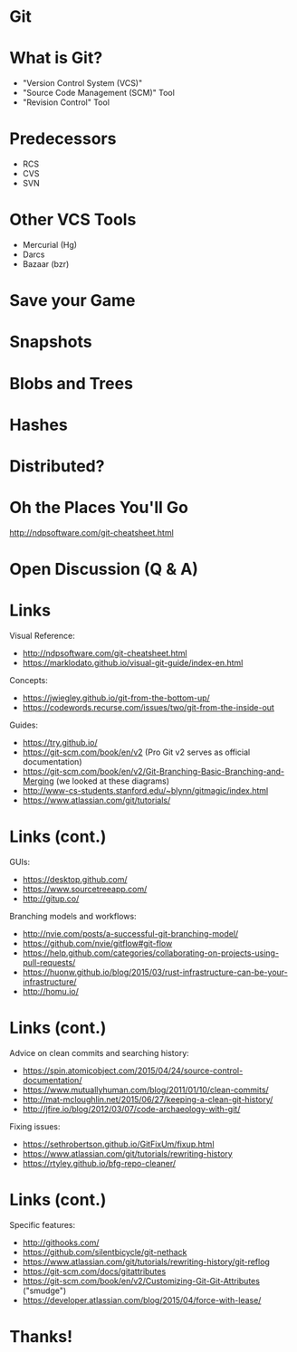 # Git

# What is Git?

- "Version Control System (VCS)"
- "Source Code Management (SCM)" Tool
- "Revision Control" Tool

# Predecessors

- RCS
- CVS
- SVN

# Other VCS Tools

- Mercurial (Hg)
- Darcs
- Bazaar (bzr)

# Save your Game

# Snapshots

# Blobs and Trees

# Hashes

# Distributed?

# Oh the Places You'll Go

<http://ndpsoftware.com/git-cheatsheet.html>

# Open Discussion (Q & A)

# Links

Visual Reference:

- <http://ndpsoftware.com/git-cheatsheet.html>
- <https://marklodato.github.io/visual-git-guide/index-en.html>

Concepts:

- <https://jwiegley.github.io/git-from-the-bottom-up/>
- <https://codewords.recurse.com/issues/two/git-from-the-inside-out>

Guides:

- <https://try.github.io/>
- <https://git-scm.com/book/en/v2> (Pro Git v2 serves as official documentation)
- <https://git-scm.com/book/en/v2/Git-Branching-Basic-Branching-and-Merging> (we looked at these diagrams)
- <http://www-cs-students.stanford.edu/~blynn/gitmagic/index.html>
- <https://www.atlassian.com/git/tutorials/>

# Links (cont.)

GUIs:

- <https://desktop.github.com/>
- <https://www.sourcetreeapp.com/>
- <http://gitup.co/>

Branching models and workflows:

- <http://nvie.com/posts/a-successful-git-branching-model/>
- <https://github.com/nvie/gitflow#git-flow>
- <https://help.github.com/categories/collaborating-on-projects-using-pull-requests/>
- <https://huonw.github.io/blog/2015/03/rust-infrastructure-can-be-your-infrastructure/>
- <http://homu.io/>

# Links (cont.)

Advice on clean commits and searching history:

- <https://spin.atomicobject.com/2015/04/24/source-control-documentation/>
- <https://www.mutuallyhuman.com/blog/2011/01/10/clean-commits/>
- <http://mat-mcloughlin.net/2015/06/27/keeping-a-clean-git-history/>
- <http://jfire.io/blog/2012/03/07/code-archaeology-with-git/>

Fixing issues:

- <https://sethrobertson.github.io/GitFixUm/fixup.html>
- <https://www.atlassian.com/git/tutorials/rewriting-history>
- <https://rtyley.github.io/bfg-repo-cleaner/>

# Links (cont.)

Specific features:

- <http://githooks.com/>
- <https://github.com/silentbicycle/git-nethack>
- <https://www.atlassian.com/git/tutorials/rewriting-history/git-reflog>
- <https://git-scm.com/docs/gitattributes>
- <https://git-scm.com/book/en/v2/Customizing-Git-Git-Attributes> ("smudge")
- <https://developer.atlassian.com/blog/2015/04/force-with-lease/>

# Thanks!

